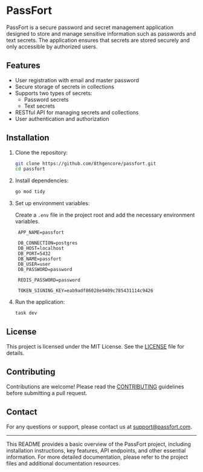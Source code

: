 # PassFort

PassFort is a secure password and secret management application designed to store and manage sensitive information such as passwords and text secrets. The application ensures that secrets are stored securely and only accessible by authorized users.

## Features

- User registration with email and master password
- Secure storage of secrets in collections
- Supports two types of secrets:
  - Password secrets
  - Text secrets
- RESTful API for managing secrets and collections
- User authentication and authorization

## Installation

1. Clone the repository:

   ```sh
   git clone https://github.com/8thgencore/passfort.git
   cd passfort
   ```

2. Install dependencies:

   ```sh
   go mod tidy
   ```

3. Set up environment variables:

   Create a `.env` file in the project root and add the necessary environment variables.

   ```env
    APP_NAME=passfort

    DB_CONNECTION=postgres
    DB_HOST=localhost
    DB_PORT=5432
    DB_NAME=passfort
    DB_USER=user
    DB_PASSWORD=password

    REDIS_PASSWORD=password

    TOKEN_SIGNING_KEY=eab9adf86028e9409c785431114c9426
   ```

4. Run the application:

   ```sh
   task dev
   ```

## License

This project is licensed under the MIT License. See the [LICENSE](LICENSE) file for details.

## Contributing

Contributions are welcome! Please read the [CONTRIBUTING](CONTRIBUTING.md) guidelines before submitting a pull request.

## Contact

For any questions or support, please contact us at support@passfort.com.

---

This README provides a basic overview of the PassFort project, including installation instructions, key features, API endpoints, and other essential information. For more detailed documentation, please refer to the project files and additional documentation resources.
